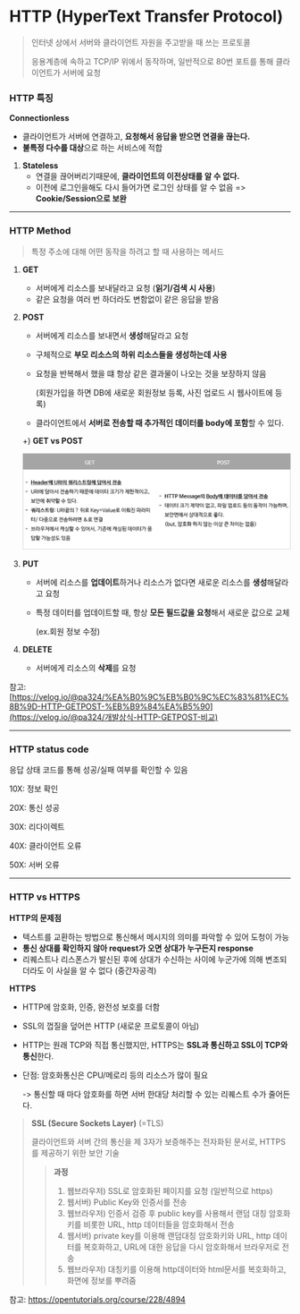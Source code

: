 # HTTP (HyperText Transfer Protocol)

> 인터넷 상에서 서버와 클라이언트 자원을 주고받을 때 쓰는 프로토콜
>
> 응용계층에 속하고 TCP/IP 위에서 동작하며, 일반적으로 80번 포트를 통해 클라이언트가 서버에 요청

### HTTP 특징

**Connectionless**

- 클라이언트가 서버에 연결하고, **요청해서 응답을 받으면 연결을 끊는다.**
- **불특정 다수를 대상**으로 하는 서비스에 적합

1. **Stateless**
   - 연결을 끊어버리기때문에, **클라이언트의 이전상태를 알 수 없다.**
   - 이전에 로그인을해도 다시 들어가면 로그인 상태를 알 수 없음 
     => **Cookie/Session으로 보완**



--------------------

### HTTP Method

> 특정 주소에 대해 어떤 동작을 하려고 할 때 사용하는 메서드

1. **GET**

   - 서버에게 리소스를 보내달라고 요청 (**읽기/검색 시 사용**)
   - 같은 요청을 여러 번 하더라도 변함없이 같은 응답을 받음

2. **POST**

   - 서버에게 리소스를 보내면서 **생성**해달라고 요청

   - 구체적으로 **부모 리소스의 하위 리소스들을 생성하는데 사용**

   - 요청을 반복해서 했을 떄 항상 같은 결과물이 나오는 것을 보장하지 않음

     (회원가입을 하면 DB에 새로운 회원정보 등록, 사진 업로드 시 웹사이트에 등록)

   - 클라이언트에서 **서버로 전송할 때 추가적인 데이터를 body에 포함**할 수 있다.

   +) **GET vs POST**

   ![](image\GETvsPOST.png)

   

3. **PUT**

   - 서버에 리소스를 **업데이트**하거나 리소스가 없다면 새로운 리소스를 **생성**해달라고 요청

   - 특정 데이터를 업데이트할 때, 항상 **모든 필드값을 요청**해서 새로운 값으로 교체

     (ex.회원 정보 수정)

4. **DELETE**

   - 서버에게 리소스의 **삭제**를 요청



참고: [https://velog.io/@pa324/%EA%B0%9C%EB%B0%9C%EC%83%81%EC%8B%9D-HTTP-GETPOST-%EB%B9%84%EA%B5%90](https://velog.io/@pa324/개발상식-HTTP-GETPOST-비교)



------------

### HTTP status code

응답 상태 코드를 통해 성공/실패 여부를 확인할 수 있음

10X: 정보 확인

20X: 통신 성공

30X: 리다이렉트

40X: 클라이언트 오류

50X: 서버 오류



-------------

### HTTP vs HTTPS

**HTTP의 문제점**

* 텍스트를 교환하는 방법으로 통신해서 메시지의 의미를 파악할 수 있어 도청이 가능
* **통신 상대를 확인하지 않아 request가 오면 상대가 누구든지 response**
* 리퀘스트나 리스폰스가 발신된 후에 상대가 수신하는 사이에 누군가에 의해 변조되더라도 이 사실을 알 수 없다 (중간자공격)



**HTTPS**

* HTTP에 암호화, 인증, 완전성 보호를 더함

* SSL의 껍질을 덮어쓴 HTTP (새로운 프로토콜이 아님)

* HTTP는 원래 TCP와 직접 통신했지만, HTTPS는 **SSL과 통신하고 SSL이 TCP와 통신**한다.

* 단점: 암호화통신은 CPU/메로리 등의 리소스가 많이 필요 

  -> 통신할 때 마다 암호화를 하면 서버 한대당 처리할 수 있는 리퀘스트 수가 줄어든다.

>  **SSL (Secure Sockets Layer)** (=TLS)
>
> 클라이언트와 서버 간의 통신을 제 3자가 보증해주는 전자화된 문서로, HTTPS를 제공하기 위한 보안 기술
>
> > **과정**
> >
> > 1. 웹브라우저) SSL로 암호화된 페이지를 요청 (일반적으로 https)
> > 2. 웹서버) Public Key와 인증서를 전송
> > 3. 웹브라우저) 인증서 검증 후 public key를 사용해서 랜덤 대칭 암호화키를 비롯한 URL, http 데이터들을 암호화해서 전송
> > 4. 웹서버) private key를 이용해 랜덤대칭 암호화키와 URL, http 데이터를 복호화하고, URL에 대한 응답을 다시 암호화해서 브라우저로 전송
> > 5. 웹브라우저) 대칭키를 이용해 http데이터와 html문서를 복호화하고, 화면에 정보를 뿌려줌



참고: https://opentutorials.org/course/228/4894